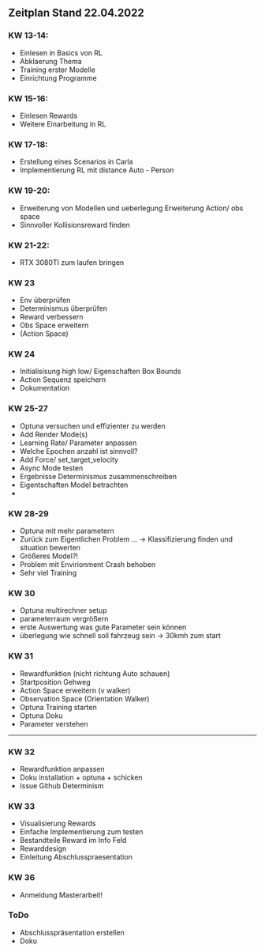 ## Zeitplan Stand 22.04.2022

### KW 13-14:
- Einlesen in Basics von RL 
- Abklaerung Thema 
- Training erster Modelle 
- Einrichtung Programme 

### KW 15-16:
- Einlesen Rewards 
- Weitere Einarbeitung in RL 


### KW 17-18:
- Erstellung eines Scenarios in Carla 
- Implementierung RL mit distance Auto - Person 

### KW 19-20:
- Erweiterung von Modellen und ueberlegung Erweiterung Action/ obs space 
- Sinnvoller Kollisionsreward finden

### KW 21-22:
- RTX 3080TI zum laufen bringen


### KW 23
- Env überprüfen
- Determinismus überprüfen
- Reward verbessern 
- Obs Space erweitern 
- (Action Space)


### KW 24
- Initialisisung high low/ Eigenschaften Box Bounds 
- Action Sequenz speichern
- Dokumentation 


### KW 25-27
- Optuna versuchen und effizienter zu werden 
- Add Render Mode(s)  
- Learning Rate/ Parameter anpassen 
- Welche Epochen anzahl ist sinnvoll?
- Add Force/ set_target_velocity
- Async Mode testen
- Ergebnisse Determinismus zusammenschreiben
- Eigentschaften Model betrachten
- 

### KW 28-29
- Optuna mit mehr parametern
- Zurück zum Eigentlichen Problem ... -> Klassifizierung finden und situation bewerten
- Größeres Model?! 
- Problem mit Envirionment Crash behoben 
- Sehr viel Training 


### KW 30 
- Optuna multirechner setup 
- parameterraum vergrößern
- erste Auswertung was gute Parameter sein können  
- überlegung wie schnell soll fahrzeug sein -> 30kmh zum start

### KW 31 
- Rewardfunktion (nicht richtung Auto schauen)
- Startposition Gehweg
- Action Space erweitern (v walker)
- Observation Space (Orientation Walker) 
- Optuna Training starten 
- Optuna Doku
- Parameter verstehen 

<hr>

### KW 32 
- Rewardfunktion anpassen 
- Doku installation + optuna + schicken
- Issue Github Determinism

### KW 33 
- Visualisierung Rewards
- Einfache Implementierung zum testen 
- Bestandteile Reward im Info Feld
- Rewarddesign
- Einleitung Abschlusspraesentation

### KW 36 
- Anmeldung Masterarbeit!

### ToDo 
- Abschlusspräsentation erstellen
- Doku
